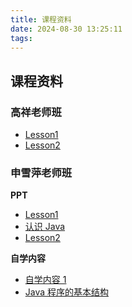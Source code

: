 ```yaml
---
title: 课程资料
date: 2024-08-30 13:25:11
tags:
---
```


## 课程资料

### 高祥老师班

- [Lesson1](http://10.251.252.238/public/course/2/Lecture1-intro_%E9%AB%98%E7%8F%AD.pdf)
- [Lesson2](http://10.251.252.238/public/course/2/Lecture2-%E5%B0%81%E8%A3%85_%E9%AB%98%E7%8F%AD.pdf)

### 申雪萍老师班

**PPT**

- [Lesson1](http://10.251.252.238/public/course/2/Lesson1_%E7%94%B3%E7%8F%AD.pdf)
- [认识 Java](http://10.251.252.238/public/course/2/%E8%AE%A4%E8%AF%86JAVA_%E7%94%B3%E7%8F%AD.pdf)
- [Lesson2](http://10.251.252.238/public/course/2/Lesson2_%E7%94%B3%E7%8F%AD.pdf)

**自学内容**

- [自学内容 1](http://10.251.252.238/public/course/2/%E8%87%AA%E5%AD%A6%E5%86%85%E5%AE%B9_1_%E7%94%B3%E7%8F%AD.pdf)
- [Java 程序的基本结构](http://10.251.252.238/public/course/2/Java%E7%A8%8B%E5%BA%8F%E7%9A%84%E5%9F%BA%E6%9C%AC%E7%BB%93%E6%9E%84_%E8%87%AA%E5%AD%A6%E5%86%85%E5%AE%B9_%E7%94%B3%E7%8F%AD.pdf)
